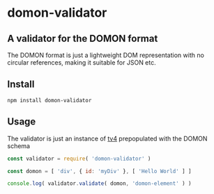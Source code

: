 # domon-validator

## A validator for the DOMON format

The DOMON format is just a lightweight DOM representation with no circular
references, making it suitable for JSON etc.

## Install

`npm install domon-validator`

## Usage

The validator is just an instance of [tv4](https://github.com/geraintluff/tv4)
prepopulated with the DOMON schema

```javascript
const validator = require( 'domon-validator' )

const domon = [ 'div', { id: 'myDiv' }, [ 'Hello World' ] ]

console.log( validator.validate( domon, 'domon-element' ) )
```
